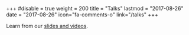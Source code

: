+++
#disable = true
weight = 200
title = "Talks"
lastmod = "2017-08-26"
date = "2017-08-26"
icon="fa-comments-o"
link="/talks"
+++

Learn from our [slides and videos](/talks).
